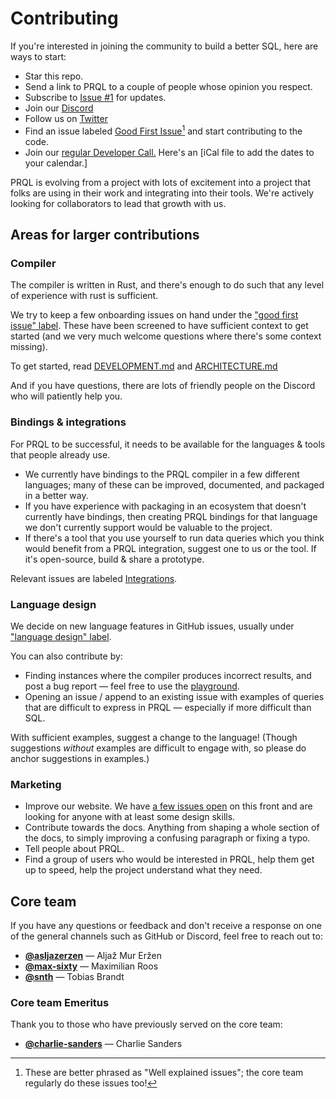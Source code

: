 # Contributing

If you're interested in joining the community to build a better SQL, here are
ways to start:

- Star this repo.
- Send a link to PRQL to a couple of people whose opinion you respect.
- Subscribe to [Issue #1](https://github.com/PRQL/prql/issues/1) for updates.
- Join our [Discord](https://discord.gg/eQcfaCmsNc)
- Follow us on [Twitter](https://twitter.com/prql_lang)
- Find an issue labeled
  [Good First Issue](https://github.com/prql/prql/issues?q=is%3Aissue+is%3Aopen+label%3A%22good+first+issue%22)[^1]
  and start contributing to the code.
- Join our [regular Developer Call.](https://github.com/PRQL/prql/issues/1083)
  Here's an [iCal file to add the dates to your calendar.]

[^1]:
    These are better phrased as "Well explained issues"; the core team regularly
    do these issues too!

PRQL is evolving from a project with lots of excitement into a project that
folks are using in their work and integrating into their tools. We're actively
looking for collaborators to lead that growth with us.

## Areas for larger contributions

### Compiler

The compiler is written in Rust, and there's enough to do such that any level of
experience with rust is sufficient.

We try to keep a few onboarding issues on hand under the
["good first issue" label](https://github.com/PRQL/prql/labels/good%20first%20issue).
These have been screened to have sufficient context to get started (and we very
much welcome questions where there's some context missing).

To get started, read [DEVELOPMENT.md](./DEVELOPMENT.md) and
[ARCHITECTURE.md](./prql-compiler/ARCHITECTURE.md)

And if you have questions, there are lots of friendly people on the Discord who
will patiently help you.

### Bindings & integrations

For PRQL to be successful, it needs to be available for the languages & tools
that people already use.

- We currently have bindings to the PRQL compiler in a few different languages;
  many of these can be improved, documented, and packaged in a better way.
- If you have experience with packaging in an ecosystem that doesn't currently
  have bindings, then creating PRQL bindings for that language we don't
  currently support would be valuable to the project.
- If there's a tool that you use yourself to run data queries which you think
  would benefit from a PRQL integration, suggest one to us or the tool. If it's
  open-source, build & share a prototype.

Relevant issues are labeled
[Integrations](https://github.com/PRQL/prql/labels/integrations).

### Language design

We decide on new language features in GitHub issues, usually under
["language design" label](https://github.com/PRQL/prql/issues?q=is%3Aopen+label%3Alanguage-design+sort%3Aupdated-desc).

You can also contribute by:

- Finding instances where the compiler produces incorrect results, and post a
  bug report — feel free to use the
  [playground](https://prql-lang.org/playground).
- Opening an issue / append to an existing issue with examples of queries that
  are difficult to express in PRQL — especially if more difficult than SQL.

With sufficient examples, suggest a change to the language! (Though suggestions
_without_ examples are difficult to engage with, so please do anchor suggestions
in examples.)

### Marketing

- Improve our website. We have
  [a few issues open](https://github.com/PRQL/prql/labels/web) on this front and
  are looking for anyone with at least some design skills.
- Contribute towards the docs. Anything from shaping a whole section of the
  docs, to simply improving a confusing paragraph or fixing a typo.
- Tell people about PRQL.
- Find a group of users who would be interested in PRQL, help them get up to
  speed, help the project understand what they need.

## Core team

If you have any questions or feedback and don't receive a response on one of the
general channels such as GitHub or Discord, feel free to reach out to:

- [**@asljazerzen**](https://github.com/aljazerzen) — Aljaž Mur Eržen
- [**@max-sixty**](https://github.com/max-sixty) — Maximilian Roos
- [**@snth**](https://github.com/snth) — Tobias Brandt

### Core team Emeritus

Thank you to those who have previously served on the core team:

- [**@charlie-sanders**](https://github.com/charlie-sanders) — Charlie Sanders
